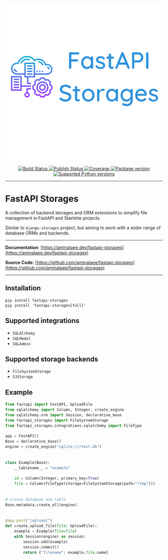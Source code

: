 <p align="center">
<a href="https://github.com/aminalaee/fastapi-storages">
    <img width="500px" src="https://raw.githubusercontent.com/aminalaee/fastapi-storages/main/docs/assets/images/banner.png" alt"FastAPI_Storages">
</a>
</p>

<p align="center">
<a href="https://github.com/aminalaee/fastapi-storages/actions">
    <img src="https://github.com/aminalaee/fastapi-storages/workflows/Tests/badge.svg" alt="Build Status">
</a>
<a href="https://github.com/aminalaee/fastapi-storages/actions">
    <img src="https://github.com/aminalaee/fastapi-storages/workflows/Publish/badge.svg" alt="Publish Status">
</a>
<a href="https://codecov.io/gh/aminalaee/fastapi-storages">
    <img src="https://codecov.io/gh/aminalaee/fastapi-storages/branch/main/graph/badge.svg" alt="Coverage">
</a>
<a href="https://pypi.org/project/fastapi-storages/">
    <img src="https://badge.fury.io/py/fastapi-storages.svg" alt="Package version">
</a>
<a href="https://pypi.org/project/fastapi-storages" target="_blank">
    <img src="https://img.shields.io/pypi/pyversions/fastapi-storages.svg?color=%2334D058" alt="Supported Python versions">
</a>
</p>

---

# FastAPI Storages

A collection of backend storages and ORM extensions to simplify file management in FastAPI and Starlette projects.

Similar to `django-storages` project, but aiming to work with a wider range of database ORMs and backends.

---

**Documentation**: [https://aminalaee.dev/fastapi-storages](https://aminalaee.dev/fastapi-storages)

**Source Code**: [https://github.com/aminalaee/fastapi-storages](https://github.com/aminalaee/fastapi-storages)

---

## Installation

```console
pip install fastapi-storages
pip install 'fastapi-storages[full]'
```

## Supported integrations

- `SQLAlchemy`
- `SQLModel`
- `SQLAdmin`

## Supported storage backends

- `FileSystemStorage`
- `S3Storage`

## Example

```python
from fastapi import FastAPI, UploadFile
from sqlalchemy import Column, Integer, create_engine
from sqlalchemy.orm import Session, declarative_base
from fastapi_storages import FileSystemStorage
from fastapi_storages.integrations.sqlalchemy import FileType

app = FastAPI()
Base = declarative_base()
engine = create_engine("sqlite:///test.db")


class Example(Base):
    __tablename__ = "example"

    id = Column(Integer, primary_key=True)
    file = Column(FileType(storage=FileSystemStorage(path="/tmp")))


# Create database and table
Base.metadata.create_all(engine)


@app.post("/upload/")
def create_upload_file(file: UploadFile):
    example = Example(file=file)
    with Session(engine) as session:
        session.add(example)
        session.commit()
        return {"filename": example.file.name}
```